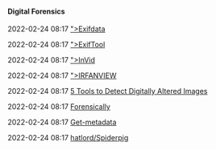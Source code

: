 ####  Digital Forensics

2022-02-24 08:17 [&quot;&gt;Exifdata](https://exifdata.com/)

2022-02-24 08:17 [&quot;&gt;ExifTool](https://exiftool.org/)

2022-02-24 08:17 [&quot;&gt;InVid](https://www.invid-project.eu/)

2022-02-24 08:17 [&quot;&gt;IRFANVIEW](https://www.irfanview.com/)

2022-02-24 08:17 [5 Tools to Detect Digitally Altered Images](https://wondersmithrae.medium.com/5-tools-to-detect-digitally-altered-images-719db4015b5d)

2022-02-24 08:17 [Forensically](https://29a.ch/photo-forensics/#forensic-magnifier)

2022-02-24 08:17 [Get-metadata](https://www.metadata2go.com/)

2022-02-24 08:17 [hatlord/Spiderpig](https://github.com/hatlord/Spiderpig)



